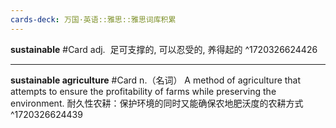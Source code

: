 ```yaml
---
cards-deck: 万国·英语::雅思::雅思词库积累
---
```


**sustainable** #Card 
adj.  足可支撑的, 可以忍受的, 养得起的
^1720326624426


---


**sustainable agriculture** #Card 
n.（名词）
A method of agriculture that attempts to ensure the profitability of farms while preserving the environment.
耐久性农耕：保护环境的同时又能确保农地肥沃度的农耕方式
^1720326624439
